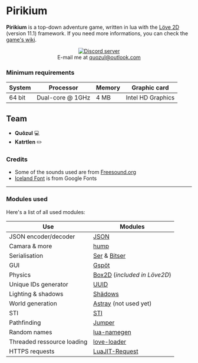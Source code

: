 # Pirikium
**Pirikium** is a top-down adventure game, written in lua with the [Löve 2D](https://love2d.org/) (version 11.1) framework. If you need more informations, you can check the [game's wiki](https://github.com/Quozul/Pirikium/wiki).  

<div align="center">
    <a href="https://discord.gg/UZy8rCY"><img src="https://discordapp.com/api/guilds/472820911955902465/embed.png" alt="Discord server" title="Join our Discord server now!"/></a><br>
    E-mail me at <a href="mailto:quozul@outlook.com" alt="quozul@outlook.com" title="Send me an e-mail">quozul@outlook.com</a>
</div>

### Minimum requirements

System | Processor | Memory | Graphic card
---|---|---|---
64 bit | Dual-core @ 1GHz | 4 MB | Intel HD Graphics

## Team
* **Quôzul** <span title="Developer">:computer:</span>
* **Katrtlen** <span title="Artist">:pencil2:</span>

### Credits
* Some of the sounds used are from [Freesound.org](https://freesound.org/)
* [Iceland Font](https://fonts.google.com/specimen/Iceland) is from Google Fonts

---

### Modules used
Here's a list of all used modules:

Use | Modules
---|---
JSON encoder/decoder | [JSON](http://regex.info/blog/lua/json)
Camara & more | [hump](https://github.com/vrld/hump/)
Serialisation | [Ser](https://github.com/gvx/Ser) & [Bitser](https://github.com/gvx/bitser)
GUI | [Gspöt](https://github.com/pgimeno/Gspot)
Physics | [Box2D](https://love2d.org/wiki/love.physics) (*included in Löve2D*)
Unique IDs generator | [UUID](https://github.com/Tieske/uuid)
Lighting & shadows | [Shädows](https://github.com/matiasah/shadows)
World generation | [Astray](https://github.com/SiENcE/astray) (not used yet)
STI | [STI](https://github.com/karai17/Simple-Tiled-Implementation)
Pathfinding | [Jumper](https://github.com/Yonaba/Jumper)
Random names | [lua-namegen](https://github.com/LukeMS/lua-namegen)
Threaded ressource loading | [love-loader](https://github.com/kikito/love-loader)
HTTPS requests | [LuaJIT-Request](https://github.com/LPGhatguy/luajit-request)